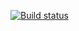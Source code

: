 [![Build status](https://ci.appveyor.com/api/projects/status/h0x5fqawb18q2761?svg=true)](https://ci.appveyor.com/project/long57899/react-cards)

